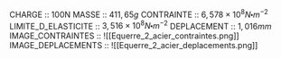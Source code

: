 CHARGE :: 100N
MASSE :: $411,65g$
CONTRAINTE :: $6,578\times 10^{8}N\centerdot m^{-2}$
LIMITE_D_ELASTICITE :: $3,516 \times 10^{8} N\centerdot m^{-2}$
DEPLACEMENT :: $1,016mm$
IMAGE_CONTRAINTES :: ![[Equerre_2_acier_contraintes.png]]
IMAGE_DEPLACEMENTS :: ![[Equerre_2_acier_deplacements.png]]
